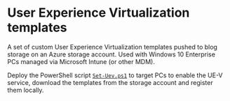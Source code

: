 # User Experience Virtualization templates

A set of custom User Experience Virtualization templates pushed to blog storage on an Azure storage account. Used with Windows 10 Enterprise PCs managed via Microsoft Intune (or other MDM).

Deploy the PowerShell script [`Set-Uev.ps1`](https://github.com/aaronparker/Intune-Scripts/tree/master/Uev) to target PCs to enable the UE-V service, download the templates from the storage account and register them locally.
